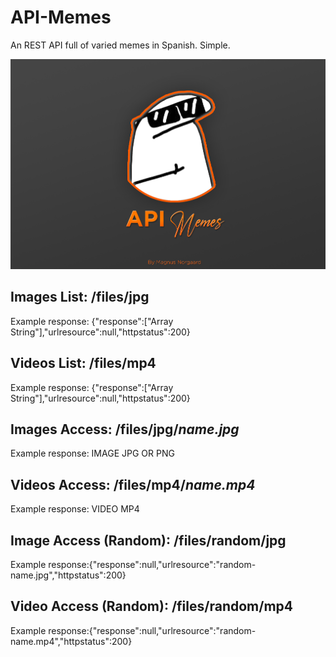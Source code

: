 # API-Memes
An REST API full of varied memes in Spanish. Simple.

![](memes_mini.jpg)

## Images List: /files/jpg
Example response: {"response":["Array String"],"urlresource":null,"httpstatus":200}

## Videos List: /files/mp4
Example response: {"response":["Array String"],"urlresource":null,"httpstatus":200}

## Images Access: /files/jpg/*name.jpg*
Example response: IMAGE JPG OR PNG

## Videos Access: /files/mp4/*name.mp4*
Example response: VIDEO MP4

## Image Access (Random): /files/random/jpg
Example response:{"response":null,"urlresource":"random-name.jpg","httpstatus":200}

## Video Access (Random): /files/random/mp4
Example response:{"response":null,"urlresource":"random-name.mp4","httpstatus":200}
